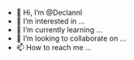 - 👋 Hi, I’m @Declannl
- 👀 I’m interested in ...
- 🌱 I’m currently learning ...
- 💞️ I’m looking to collaborate on ...
- 📫 How to reach me ...

<!---
Declannl/Declannl is a ✨ special ✨ repository because its `README.md` (this file) appears on your GitHub profile.
You can click the Preview link to take a look at your changes.
--->
